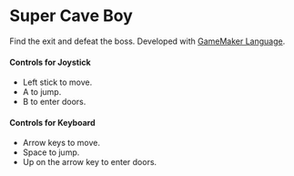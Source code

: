 # Super Cave Boy
Find the exit and defeat the boss. Developed with [GameMaker Language](http://docs.yoyogames.com/source/dadiospice/002_reference/001_gml%20language%20overview/index.html).

#### Controls for Joystick
* Left stick to move.
* A to jump.
* B to enter doors.

#### Controls for Keyboard
* Arrow keys to move.
* Space to jump.
* Up on the arrow key to enter doors.

